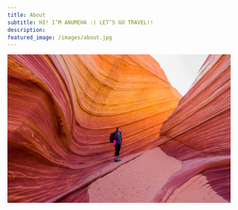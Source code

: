 ```yaml
---
title: About
subtitle: HI! I’M ANUMEHA :) LET’S GO TRAVEL!!
description:
featured_image: /images/about.jpg
---
```


![](/images/about.jpg)


